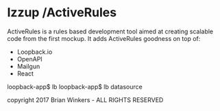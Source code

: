 # Izzup /ActiveRules
ActiveRules is a rules based development tool aimed at creating scalable code from the first mockup.
It adds ActiveRules goodness on top of:
* Loopback.io
* OpenAPI
* Mailgun
* React

loopback-app$ lb
loopback-app$ lb datasource

copyright 2017 Brian Winkers - ALL RIGHTS RESERVED
